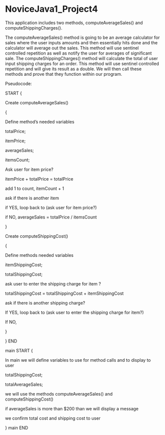 # NoviceJava1_Project4

This application includes two methods, computeAverageSales() and computeShippingCharges().

The computeAverageSales() method is going to be an average calculator for sales where the user inputs amounts and then essentially hits done and the calculator will average out the sales. This method will use sentinel controlled repetition as well as notify the user for averages of significant sale.
The computeShippingCharges() method will calculate the total of user input shipping charges for an order. This method will use sentinel controlled repetition and will give its result as a double.
We will then call these methods and prove that they function within our program.

Pseudocode:

START {

Create computeAverageSales() 

{

Define method’s needed variables

totalPrice;

itemPrice;

averageSales;

itemsCount;

Ask user for item price?

itemPrice + totalPrice = totalPrice

add 1 to count, itemCount + 1

ask if there is another item

if YES, loop back to (ask user for item price?)

if NO, averageSales = totalPrice / itemsCount

} 

Create computeShippingCost()

{

Define methods needed variables

itemShippingCost;

totalShippingCost;

ask user to enter the shipping charge for item ?

totalShippingCost = totalShippingCost + itemShippingCost

ask if there is another shipping charge?

If YES, loop back to (ask user to enter the shipping charge for item?)

If NO,

}

} END

main START {

In main we will define variables to use for method calls and to display to user

totalShippingCost;

totalAverageSales;

we will use the methods computeAverageSales() and computeShippingCost()

if averageSales is more than $200 than we will display a message

we confirm total cost and shipping cost to user

} main END
